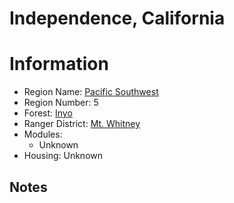 
Independence, California
========================
  
# Information  
* Region Name: [Pacific Southwest]()  
* Region Number: 5  
* Forest: [Inyo](http://www.fs.usda.gov/inyo/)  
* Ranger District: [Mt. Whitney]()  
* Modules:  
  - Unknown  
* Housing: Unknown  
  
## Notes

